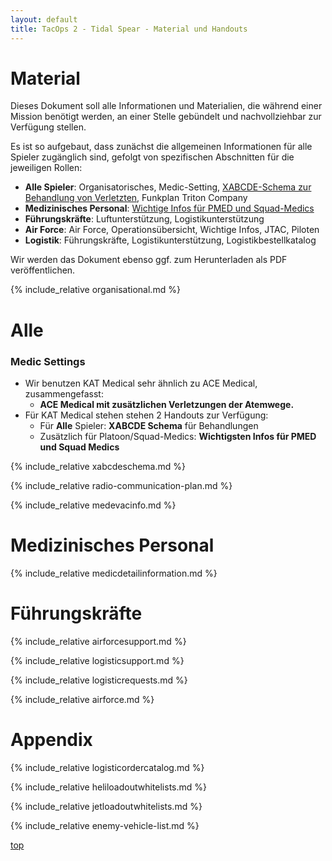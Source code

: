 ```yaml
---
layout: default
title: TacOps 2 - Tidal Spear - Material und Handouts
---
```


# Material
<div markdown="1" class="hidden">
</div>

Dieses Dokument soll alle Informationen und Materialien, die während einer Mission benötigt werden, an einer Stelle gebündelt und nachvollziehbar zur Verfügung stellen.

Es ist so aufgebaut, dass zunächst die allgemeinen Informationen für alle Spieler zugänglich sind, gefolgt von spezifischen Abschnitten für die jeweiligen Rollen:

* **Alle Spieler**: Organisatorisches, Medic-Setting, [XABCDE-Schema zur Behandlung von Verletzten](#xabcde-schema-zur-behandlung-von-verletzten), Funkplan Triton Company
* **Medizinisches Personal**: [Wichtige Infos für PMED und Squad-Medics](#wichtige-infos-fuer-pmed-und-squad-medics)
* **Führungskräfte**: Luftunterstützung, Logistikunterstützung
* **Air Force**: Air Force, Operationsübersicht, Wichtige Infos, JTAC, Piloten
* **Logistik**: Führungskräfte, Logistikunterstützung, Logistikbestellkatalog

Wir werden das Dokument ebenso ggf. zum Herunterladen als PDF veröffentlichen.

{% include_relative organisational.md %}

# Alle

### Medic Settings

* Wir benutzen KAT Medical sehr ähnlich zu ACE Medical, zusammengefasst: 
    * **ACE Medical mit zusätzlichen Verletzungen der Atemwege.**
* Für KAT Medical stehen stehen 2 Handouts zur Verfügung:
    * Für **Alle** Spieler: **XABCDE Schema** für Behandlungen
    * Zusätzlich für Platoon/Squad-Medics: **Wichtigsten Infos für PMED und Squad Medics**

{% include_relative xabcdeschema.md %}

{% include_relative radio-communication-plan.md %}

{% include_relative medevacinfo.md %}

# Medizinisches Personal

{% include_relative medicdetailinformation.md %}

# Führungskräfte

{% include_relative airforcesupport.md %}

{% include_relative logisticsupport.md %}

{% include_relative logisticrequests.md %}

{% include_relative airforce.md %}

# Appendix

{% include_relative logisticordercatalog.md %}

{% include_relative heliloadoutwhitelists.md %}

{% include_relative jetloadoutwhitelists.md %}

{% include_relative enemy-vehicle-list.md %}

[top](#top)
